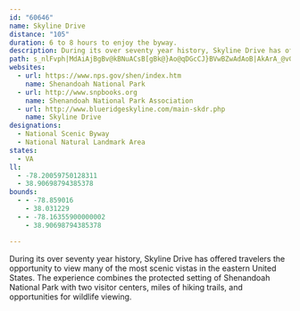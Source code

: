 ```yaml
---
id: "60646"
name: Skyline Drive
distance: "105"
duration: 6 to 8 hours to enjoy the byway.
description: During its over seventy year history, Skyline Drive has offered travelers the opportunity to view many of the most scenic vistas in the eastern United States. The experience combines the protected setting of Shenandoah National Park with two visitor centers, miles of hiking trails, and opportunities for wildlife viewing.
path: s_nlFvph|MdAiAjBgBv@kBNuACsB[gBk@}Ao@qDGcCJ}BVwBZwAdAoB|AkArA_@vGm@pMkBvA[jAk@pEsD`DsBxCaAzCc@zC?rBPxA^xClA`LnGjFdBn@l@|B~EnCdEz@hBvApDDj@Kx@S^[Lm@?i@YyB_CuAeAgBs@sBg@k@EqALeE~A}B~As@`Au@dBsArEYtB?dBZdCd@dAj@~@h@f@~@d@~@RbA?z@MvDiAbAOx@DhA`@x@~@h@rANdAJhEVjAhF`KbE~GlD`FhAp@x@FlC?bALn@\xEfDpCdAtCZrFKp@Bn@Rh@l@Pj@Lr@NdFPr@f@z@z@|@l@^xEnBlA\|BJtAWvAy@dAwAhBqEfKc`@vAmChA_BhDyC|C{AtM_ErCm@fCWtBGbDNrBp@fCxAvMfLlAr@rD~A|AjAxAlBbHbLr@l@n@Pr@AhEkAnCJfAEvD_CfG_B~C_CpAo@bK}BlHiE|@Yx@KnBDhATjHjEbCdApG`AhA^nD~AxADr@Qh@[rFkGrCeClAs@rBu@zLqBd@Y^e@LSNeAIuAWq@eF{ISw@I{Ab@gDpHcd@NcDOiBg@{Ak@eAsAaByBwBcGiD{Ag@iDw@kAaAc@eAo@eCiB{I]mBAcANgAj@y@b@Sr@EnF\nEr@p@Rx@f@|CjDhA`AjAd@fAJnAKlAYvL_ErD{@|Dq@bAg@n@eA\kAn@aDJ_B?_GX}AfH_On@{AR_ANyB?sEN{C^eE^aBr@_AtEaCdCsCd@]hA]lDMn@Mx@e@|@_B~BmFbDaD|@uAZkAlAsJd@uBbAkBbDyChAw@n@Sx@Gl@F~D~A|F|Ad@X\l@^dBXbIR|Ad@bA|BjCh@vA@xB[bDCdA?j@LfAhAzCxD~HhArCR`BFlFL|ANdAh@hAx@v@fBt@vNlClCt@hAz@|CtE`Ap@hARjGGrBRr@At@WlCkBh@UbEo@n@[b@q@Pu@Q_GDmBnBiMbAeE\q@`@g@|@e@~@GxAd@n@r@f@tAn@jDZ~C|@hEn@jAtC`AfAv@Tl@fB`Lj@rArBzCtAbArAl@dG~A~@d@n@j@t@rA^lApAvHx@|B`@z@rLtQdApBX~@DxBo@bH?x@Hv@`@fAbCfCl@x@Rj@dAtEb@rAz@dAv@j@`OlIzFrDrBtBf]dl@hChD`DlDhBjCTp@^`B|@nIj@dBfBvCtAfBbFfJlBrB`HvFfAjAdBdCdKpPnCdEt@p@bF`CfC~AfBxB~@nCPjALrDE~FM~@Uf@m@l@yEjBsAdA_AzAcB`Eo@lB_AdEc@lB[|BMnDHxARzA~@vChBfEnAzBlCxD|BpBbFz@z@XdAn@tAzAn@dAb@nAf@xD?~CaA`FaBdEa@xAOx@?rAJr@r@dBh@r@|GxGvItMlCnClBdAfJrCrAl@n@h@h@t@^fADx@KpAi@jAqAlAeElCg@p@Ql@It@RdEC~Ac@lFAjAt@nHBr@CfAOn@m@`AoCrCc@l@_@jAKpA?lAb@vF^rDd@jBl@~@VRvErB^j@Tx@BlEO`I_@rA_@l@y@v@yDlCq@x@[dBYvG[pAc@r@cE|C}FnD}A`BoBjEw@jCQ`B@fBNx@n@dB|@lAhBxAfDdBlJzDvCfBxAp@lE~@hA^hBxAvClDpHhNnAp@dEd@l@Tl@p@~@zAnB`Hb@lC?n@YrCOf@m@~@gJzJ_A`Ci@fEs@fI_AxJoCfLGx@Fl@Rp@Z`@`@\x@TjFd@vCj@hCnA~JjHtB~@~AF|CW|@@VD\J`@Nt@\z@`@zAf@f@J^Fh@Df@@t@@j@C\EZETG\M|CyAt@]bCm@lBGz@JrCbAzErCnAbArBhCv@nBNj@Hh@Fh@Dz@Bh@B|F?p@Bv@Bt@Hx@Hl@Lz@`CxFf@zAt@vDZlDh@zBv@xAn@p@r@d@tDfAvGfApCXvJVtNm@lBFrFdAlD`ArCpAbCjBhEnExAv@nAF`BYhCs@x@?^L`Ax@~DhHrEhFp@lBbAlEf@fAh@p@h@^t@TpGjArAl@nCvChAnBl@nAp@nAZb@b@f@t@d@jA^v@PZJrB\rIfF|@X~@?vA_@xE{Cn@IpF\n@Kn@WxAuArAsBZq@VaAFgAAq@]{AyA}AkBuAm@wAEyEI{AUmBiBgIcBuOHeA^{@X[t@MxBr@zKjFrARtAMrC_ApAI|GxAxAHhAChUsDlBQRIVEn@Ir@Cv@@v@FjFj@pJB|@Dh@LhAXrC`B|GlHxErErDxBxAjAf@r@~AfEj@r@fAp@~Aj@bB`ApD~Dz@r@vAj@bE`AxBt@bAj@bDrFp@x@p@j@|DlB`AfAl@~@fDrH`AdBb@^~@RfAQh@YnDmD|@m@hAYhVs@j@Qv@m@n@kA~@{Eh@qAX_@~DAjAKTKhAu@fGyGbAc@t@u@z@eBnDaJt@aDrAkI~BuFhAsAdGuF~EeFh@gAb@wDj@{@hBkA|CuAVWJOHSPq@Ao@Aa@A_@?_@Bc@z@}CXq@DSD_@@_@@c@Da@F[LQr@s@vAq@fDaA~SyB~AYx@m@fCyGZm@|@}@TM|BBdAU~@_Af@gA^a@j@_@~@D`BfA^@d@Id@q@n@mAv@WnARbCx@nAhAxAnCb@pANrAR`DNl@Zd@l@XhCd@|@Xt@f@dBpBb@X|ARxABr@RrFrExA~@d@F|CEnA^v@j@j@dAX`A\~BJlBKrBqArFF`B^j@t@\fEWlAVd@\d@n@^fA|A`MTl@r@v@d@LbAEfHgEz@Mx@RzAxAn@T`@AjC}@hB?~@N~Ad@fE`CfAFj@Y^g@Re@ZeBTe@bBiAh@YnBk@`BFn@^`BpAbAzAVjAKtAc@|@c@Xe@Jy@IgCy@y@Nk@h@YrATrE?v@e@xAcC`DOd@Mz@?dATvAXl@l@r@h@^XJ~@DhD_A|@R^VT`@TxAIpDDh@b@jDArCO~@cAtBe@d@wF~Bc@^e@xA_@xDi@hBmAhAoBx@{AtAy@dAk@v@e@`BEr@?fAX|@`@^|@l@~@X|@~@Tp@v@nDj@`AjAh@`FXpCtAtAjAlCzCrAvBnAnCdAt@rACRQdAuAt@kBvAiBnDeAr@ZfD~@bADjBKbAPr@x@X~@?x@_@~AsAnCW~B@p@j@lCbAlDrAnIFrCKlAW|AJ`BVdBTd@rDhEn@lAnFlOR|@BzAMvAeAhFCrDZ~C`AhFd@~Bd@fAfDpCfIlExAdBnC`GfAfAVJRJd@NTB|E`@n@B|BGJAf@KZKZQvBuAh@Yf@Sj@QZIfMwBrAo@bB}Al@UhAKxB^rAMpBu@fCsBd@OtH}Ar@gAJq@IeAu@oD?qA^_Av@i@|@?vAn@b@Hn@EdBk@lAAnEFtGv@jMKfE_@t@FpAd@t@r@d@l@b@dAP|@LrAHbLNlDt@~DbAhCnAdCX~@BfAGr@_@bA_Ax@}I`CcBl@_Av@sB~BcDxCuKlGoAlAm@rAWdBClBZrBl@rAdAdAlAf@hB@~FcBpB_@jAF\JfAl@VXl@pA^~BBfAc@fI?lBNxBj@xCb@xAnAxCpD|ErBdBnBjAhDfApBDrCa@nAk@fIsFtAm@`Dk@lBDtCd@pLlE`B^hCXbCF~AKvEgAfAe@dAaAt@_BzAaGnBaG`A_GN_@v@y@t@_@b@K`AHx@ZtDlCrHxDnB|AfEtDbC`AzFrA~@h@jA~@~FtFt@d@lC`An@DnBEv@Mt@e@b@_@d@y@xBsG|EaJDgBQeAo@gBAqAPm@j@g@n@Kn@PX^X`AHjD?fCYlBuBrHgAnHStDCjDBf@@LH^H\P^R\FJPNRNh@N`@FbBLrABx@AhBO`@Kh@SxAcAp@UpAO^MXOt@g@NG^I\?RB\HPDj@PZ@d@CtAQ^?V@^Fn@Z^X|AzA`Az@h@^xA|@hA|@z@z@j@n@b@t@dDjF|@`BP\v@tAz@hAvAzA\\|AlAp@b@`@b@Xd@^`@HNNZPh@Lp@B`@D^Bb@@b@?`@?\Ej@Gf@Ol@Ut@g@vAaBbCk@pAYtA_@|CYtDErCC|BF|CHrB@lACj@I^S`@g@^WB[?{@OsCm@w@Ek@Bo@^Y^Of@Oj@YbBSt@c@n@qCxBORMJc@r@OXUr@Ij@G|@?l@Bx@P~@Vt@Th@V`@h@t@Zv@Jd@D`@BvBB|@Hx@V`CJrA?t@g@jFExBj@jEb@tA\p@^^jAr@l@Ln@D|A[pJkDrAStA?pIx@bACnB[x@@n@d@\r@Dr@EfDJn@^x@|CfE|EhFhAp@nAf@nEBnIYbADdAl@n@x@`@`AJrABvAMlBHlBn@xBlAlAfI~ClKrHjDfAxB~@xBfBxDdEpA~@nAh@bBd@fCVbGQlDaAr@EjAP~@d@bAhAn@pAh@zAh@|Br@bG|A~DnD`H~BdHnBhHl@~CRrBB|GFhCC|HPlDTvAd@~Ah@dAxA|AbAn@bCz@xJ`C`BPhBMlBy@tAsAx@qAfEmI|@sAdAeArAo@|Bc@x@EtAHxARrEdArAf@hPfIdNzIpLxJ~LzLlBrAtB`A~Bv@hANxADzDKbJxAvCH~@P|CfA|DxCrAn@jKxBdOjErFfA|Bp@rCrAfGxDnAh@vm@|G`FR`Lw@rOaD~APbAn@t@vAR`AXrFn@~BnA~BxAlAlFtC`GdCxAXrDRbAXpMfJrAj@fFzAxAv@rBfBlCdDhAx@~Ad@`Hl@xCx@lD~AbCfBtAvAfClDvEzH`AjA`BlAnEnBlAhAn@xAjAfE~@lBp@x@|E`DdAfCh@|@pCzBn@v@^x@rAhEh@v@h@f@dA^lADxAa@nAo@rAUhALfFrAvHl@~@VrAl@fDrB~BpB|C`Ez@j@pBr@bCl@jBD|AK|Dk@|@BxC`@dD~@`EjBdBxAv@`An@vAdBbHr@jBfAjAp@`@n@PxDf@zDD`E_@bEyAlBe@dBGbCPlBf@hAl@hA~@hCjC|A`ApFxA~@`@xDlDrFpCxCrBVL\FTBPAr@OxBi@j@M|@Ol@M|AKl@Cf@@h@Jh@\^r@DxAc@pFLjA~BtFR`BJdCEtEDbB\hBh@|At@fAn@l@`GlElDdDz@`B\fAn@jDr@zAbK|HfB`BrE`GpDvBhBf@xALpBGrG_Cx@Qt@AnBd@fEtAjCd@jDDlKm@n@J`A`@h@r@d@pANbBI~AU|@sAdCiBbCaCpCm@fASv@Al@PdATd@b@`@dRhLhEpDfBlBdBlCv@rBhAhI`@xAfAdB~CdCb@j@t@xAfArDn@z@l@Xj@Nr@Fz@P^N|@x@fBxCdAz@hQlI|BjBhB~BdA~@fB`A|IxD|AlBn@j@n@JbC@bCr@d@j@t@lBp@`C~@vEj@lDfAbNdA~HbBzHF`ASvB}@tCU~ACdANzAh@xAbCpC|C`EzGfG~DlBbAXz@Br@K~DgB`AKvDl@nBEx@Yx@g@bDeDtAs@fAWrCSrAYlFyBjJeCtATbBbA|C|Fh@tDNdCh@hC^bAxAxBpKbJ|XbTjClCtAdArCzAlKlE~@v@b@~@LrAY`C]l@e@pBKvBZbBRh@^d@z@n@pE|AdAh@fAbBxAlEt@x@v@XrDRx@Zf@v@Lr@I`AcBhDYr@Q`A?p@NrAn@rA`BfAxE|A~Ax@bFbDjKvFfB~Av@vAV~@Hp@?dBSlEFx@VrA|@dBxB`DnElFlBlApEdBxEhDr@^lEh@n@Nv@j@dAjAXj@Rl@d@tFd@xAlAdB`@z@Lp@Bx@w@lJ_@tBYx@cBdCcArBKpAEbE?|HTzAXl@d@h@lCr@xA`Ad@xAHlAe@pBcC`GSt@KhAIhIc@lC_AvAsCbBe@b@]z@CdAf@jAbE`Dj@x@\x@RdADlBUdDClCHdAJd@VZz@j@b@DnAe@t@mApDwHb@]d@Qd@?r@X|@pArAlDnBnLd@fAj@r@zEfDb@l@hBvEr@rAd@^lCrA^^Td@H~@UbAs@bAsBjAi@f@i@~@Qz@Gx@B~@d@vDLtBMrHDdAv@tGJrADtFRnAV`@v@p@fCn@bCj@hAAz@]v@y@hCsF~@o@dA[bDU`CEt@J|@^r@h@~D~DXj@X~@n@zEXdAXd@t@l@|B~@bAp@hC`EbAx@~A@bHsA`CBx@NrEbCxBr@p_@hFrAn@lCvCx@Vx@Mf@k@Vs@n@sDr@_Bb@_@d@QrA?hAh@^^x@tA|C`Mt@zAl@d@j@V|@F|B?v@NfAf@f@l@~@vBDh@C|@mA`EcIzU]nAQvAi@bMw@`HMdCLxAx@~CRzAIvAUr@c@l@eAd@uDNwANy@RgAr@o@r@e@|@e@`BsAvQWxBWfA_AvAwClBmCdCe@XmAJYEe@_@cEgJyBsCi@_@}@SiALk@XY^YdAEr@NpBn@`C~AdDx@t@pFpDhArArCtE`DxBpApA^n@bAbEb@z@bDfD^p@NtAOjHVVZT@@j@X^?lBeApAo@hAGhALx@p@hDhEj@^|DzA|DrDl@PbAAn@WzEgDdA]nA?|FvAlEp@r@Rd@f@Xd@X~@^|FHb@\lAVh@ZXvAj@dBr@XTNTDNb@fAPv@\nAR\Xl@NLTB^?xAZ`@\xBrEl@~@d@Zv@?|@s@\_Av@kDl@iAl@c@hFiBvEmCbBkArCkCnAmBrAsF^eAz@{@|@SdLr@dA?xB_@~G_DnBGv@RnGfDvA`@dEd@zDp@xEjBnCzAdExChDtDhBlDx@hC|BhJx@rBnCzE|B~CxAtCr@bCXrAJxA?zB_@pBmGzMkAtEa@rC[~GDrDZ`Gr@nEx@jBvE`GtDrGvCfElB~A`HxDhBzB~@rBb@jBdAnIbAjFbBhEtD`H|@rBn@xBbBlIxAbL`@pFP~Cb@|NZrBXx@b@r@h@d@z@d@fD~@~@r@h@r@^z@bBlGrBrE|BpDjDxDvAnB`FlLfArAvBtBh@|@^dAtAnJb@xBzDtLtAzCx@jA|@x@rEfCdAv@hAnAdIrN|DfFhEdElD`CbC`AdCp@zGx@lAr@~@vAjF`M`AzAnAxAxBfB`QfIzQxFbDtAlCxAlC|BnCzAv@R`AE`By@^i@d@yBr@kKn@{CrAyD~BmDr@[l@Ft@d@Zl@NfABv@OrCU~A@~@rBxEhAzCx@xDl@lAnBlClElDbAfA`@p@L~A_@lByCxDM`Al@`CrFvFZ`AB~@OvBSt@[r@c@d@y@X{NVcAT_@TUZOj@HzAdArBt@v@lAx@lAj@nAZfDd@JHn@LrAz@tBpCdKpObAfAr@PbEd@r@^~A~AnAd@b@C~@g@rA_BnAy@n@SzACz@Pl@XrBrBt@d@v@Vl@@h@Kh@a@bDsFr@]~@Az@Xl@f@R^pDfLjA~Bx@dAdAfAnAv@pAf@~Bd@~@?nAQf@MjKqGdBa@bB?bAVbAh@jHxHnBjAbBRx@EhFgAx@E~@Z^b@bBfEj@d@|@F`Ee@xAXx@r@Xv@j@~D~A~Dh@n@r@dAZfAVpBPrAB|@Dp@\rBZdA^fBPnBR`IAjA@|@Hh@N\V\h@Zx@b@xAD~Am@xFcDrAg@r@UpCs@xB]hCIF?d@B`A^f@XhD~DhEdDhAl@hDfAjB\jCLbCW`FgAxA?nAXvAv@bH|I|@lB`@Xv@P~@K|AkAZIvDqFt@Yr@Qr@A|Dl@dAGbAe@rC{CnAw@r@Sd@?bBXn@^p@p@~BbFnA~Bx@|@|BxA~P`G~Bl@vCxA~CnBt@t@h@TtK|@fBl@n@l@j@lA\lBNxCNrAX|@`@l@v@r@vEdDpJtFlBr@vAH|@KvEeAx@GxA@tB^|Al@bA~@`@fAd@rCRrEh@hA`AlAbBl@dBgApI_Jr@_@dAMn@F~@l@`ExGz@jAhAlAvBdBbDxA|@RxADjAEfAS~@YhCsAx@Q~EAzAYb@]^k@f@gC|@kCd@c@p@WrDDnBZrBn@hA^r@b@nClClAh@hCTfEs@lFyBxA{@xHeHbBy@lAU`BE`BRfGzCrEbA|G^zAIn@Yd@g@Xk@Ny@@mBGsEDaARkAr@yAd@g@dAc@|ADrB~@dOtMnB|@lBIn@g@b@yAn@oETq@p@}@`A[dA@fAd@dDpEf@`@hAd@xAFx@I~F}AfAGn@FrA`@bExBpHhBx@z@hBxDn@j@jBfAdAdAn@nBDxA_@rBiApDQ`A?hAPtA`@dAlA~@hAJfDQd@J\TZn@Hf@BxENt@Td@ZXh@JzDKzAX~@bApCzF~@lAx@^|@RxEX|@XdA~@b@~@p@rGVx@bD`GxAfGr@pAxDlCj@r@\lAN~DNfAd@dAv@XZ?f@k@~CaHdByC`D_Db@u@ZgBLsEJmBZqBt@_CdEgJfHcLzGkI~BsB|Ao@h@?hDZ~Ap@xAlAr@jAbCxGr@r@f@NpABhCk@vFYlBJtA^dAdAh@hALdAErEYtEw@dIq@fF}BlKOfBHl@n@`B|DnDj@`Aj@xBZ`Eb@xA`A`AvDhBjLnGrA~A|@nBVjAN~BUlD_ChIWpAAzDIrA_@dDo@pCm@lBiEhLeJnSOt@OxA?pBD`A\|AfBfE~BxDtDlEtH`IbAtAn@bBd@rB^bHl@dDdAdC|CbGlB|ChD|D^p@Rp@n@lFTx@d@z@jCdD`@nA~@jEp@fAhE|Dj@hA|A~E|@~BbCtDxA~ArAdAbHdDrAz@jNlPxEhHtC`DnDpCzIxEx@t@nAfBrD~InBzD`ErFpBlBfA~@|BrAlDdAbBF~AEb@EnAUz@QzBiA`Ao@
websites:
  - url: https://www.nps.gov/shen/index.htm
    name: Shenandoah National Park
  - url: http://www.snpbooks.org
    name: Shenandoah National Park Association
  - url: http://www.blueridgeskyline.com/main-skdr.php
    name: Skyline Drive
designations:
  - National Scenic Byway
  - National Natural Landmark Area
states:
  - VA
ll:
  - -78.20059750128311
  - 38.90698794385378
bounds:
  - - -78.859016
    - 38.031229
  - - -78.16355900000002
    - 38.90698794385378

---
```


During its over seventy year history, Skyline Drive has offered travelers the opportunity to view many of the most scenic vistas in the eastern United States. The experience combines the protected setting of Shenandoah National Park with two visitor centers, miles of hiking trails, and opportunities for wildlife viewing.
